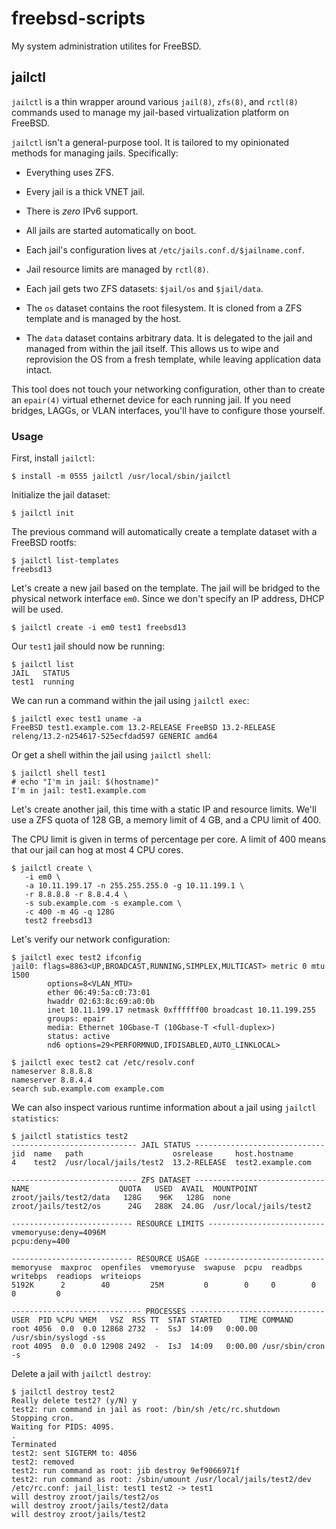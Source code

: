 # freebsd-scripts
My system administration utilites for FreeBSD.

## jailctl

`jailctl` is a thin wrapper around various `jail(8)`, `zfs(8)`, and `rctl(8)`
commands used to manage my jail-based virtualization platform on FreeBSD.

`jailctl` isn't a general-purpose tool. It is tailored to my opinionated methods
for managing jails. Specifically:

- Everything uses ZFS.

- Every jail is a thick VNET jail.

- There is *zero* IPv6 support.

- All jails are started automatically on boot.

- Each jail's configuration lives at `/etc/jails.conf.d/$jailname.conf`.

- Jail resource limits are managed by `rctl(8)`.

- Each jail gets two ZFS datasets: `$jail/os` and `$jail/data`.

- The `os` dataset contains the root filesystem. It is cloned from a ZFS
  template and is managed by the host.

- The `data` dataset contains arbitrary data. It is delegated to the jail
  and managed from within the jail itself. This allows us to wipe and reprovision
  the OS from a fresh template, while leaving application data intact.

This tool does not touch your networking configuration, other than to create
an `epair(4)` virtual ethernet device for each running jail. If you need
bridges, LAGGs, or VLAN interfaces, you'll have to configure those yourself.

### Usage

First, install `jailctl`:

    $ install -m 0555 jailctl /usr/local/sbin/jailctl

Initialize the jail dataset:

    $ jailctl init

The previous command will automatically create a template dataset with a FreeBSD
rootfs:

    $ jailctl list-templates
    freebsd13

Let's create a new jail based on the template. The jail will be bridged to the
physical network interface `em0`. Since we don't specify an IP address, DHCP
will be used.

    $ jailctl create -i em0 test1 freebsd13

Our `test1` jail should now be running:

    $ jailctl list
    JAIL   STATUS
    test1  running

We can run a command within the jail using `jailctl exec`:

    $ jailctl exec test1 uname -a
    FreeBSD test1.example.com 13.2-RELEASE FreeBSD 13.2-RELEASE releng/13.2-n254617-525ecfdad597 GENERIC amd64

Or get a shell within the jail using `jailctl shell`:

    $ jailctl shell test1
    # echo "I'm in jail: $(hostname)"
    I'm in jail: test1.example.com

Let's create another jail, this time with a static IP and resource limits. We'll
use a ZFS quota of 128 GB, a memory limit of 4 GB, and a CPU limit of 400.

The CPU limit is given in terms of percentage per core. A limit of 400 means that
our jail can hog at most 4 CPU cores.

    $ jailctl create \
       -i em0 \
       -a 10.11.199.17 -n 255.255.255.0 -g 10.11.199.1 \
       -r 8.8.8.8 -r 8.8.4.4 \
       -s sub.example.com -s example.com \
       -c 400 -m 4G -q 128G
       test2 freebsd13

Let's verify our network configuration:

    $ jailctl exec test2 ifconfig
    jail0: flags=8863<UP,BROADCAST,RUNNING,SIMPLEX,MULTICAST> metric 0 mtu 1500
            options=8<VLAN_MTU>
            ether 06:49:5a:c0:73:01
            hwaddr 02:63:8c:69:a0:0b
            inet 10.11.199.17 netmask 0xffffff00 broadcast 10.11.199.255
            groups: epair
            media: Ethernet 10Gbase-T (10Gbase-T <full-duplex>)
            status: active
            nd6 options=29<PERFORMNUD,IFDISABLED,AUTO_LINKLOCAL>

    $ jailctl exec test2 cat /etc/resolv.conf
    nameserver 8.8.8.8
    nameserver 8.8.4.4
    search sub.example.com example.com

We can also inspect various runtime information about a jail using `jailctl statistics`:

    $ jailctl statistics test2
    ---------------------------- JAIL STATUS -----------------------------
    jid  name   path                    osrelease     host.hostname
    4    test2  /usr/local/jails/test2  13.2-RELEASE  test2.example.com

    ---------------------------- ZFS DATASET -----------------------------
    NAME                    QUOTA   USED  AVAIL  MOUNTPOINT
    zroot/jails/test2/data   128G    96K   128G  none
    zroot/jails/test2/os      24G   288K  24.0G  /usr/local/jails/test2

    --------------------------- RESOURCE LIMITS --------------------------
    vmemoryuse:deny=4096M
    pcpu:deny=400

    --------------------------- RESOURCE USAGE ---------------------------
    memoryuse  maxproc  openfiles  vmemoryuse  swapuse  pcpu  readbps  writebps  readiops  writeiops
    5192K      2        40         25M         0        0     0        0         0         0

    ----------------------------- PROCESSES ------------------------------
    USER  PID %CPU %MEM   VSZ  RSS TT  STAT STARTED    TIME COMMAND
    root 4056  0.0  0.0 12868 2732  -  SsJ  14:09   0:00.00 /usr/sbin/syslogd -ss
    root 4095  0.0  0.0 12908 2492  -  IsJ  14:09   0:00.00 /usr/sbin/cron -s

Delete a jail with `jailctl destroy`:

    $ jailctl destroy test2
    Really delete test2? (y/N) y
    test2: run command in jail as root: /bin/sh /etc/rc.shutdown
    Stopping cron.
    Waiting for PIDS: 4095.
    .
    Terminated
    test2: sent SIGTERM to: 4056
    test2: removed
    test2: run command as root: jib destroy 9ef9066971f
    test2: run command as root: /sbin/umount /usr/local/jails/test2/dev
    /etc/rc.conf: jail_list: test1 test2 -> test1
    will destroy zroot/jails/test2/os
    will destroy zroot/jails/test2/data
    will destroy zroot/jails/test2
